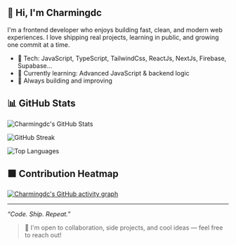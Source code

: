 ## 👋 Hi, I'm Charmingdc

I'm a frontend developer who enjoys building fast, clean, and modern web experiences. I love shipping real projects, learning in public, and growing one commit at a time.

- 🔧 Tech: JavaScript, TypeScript, TailwindCss, ReactJs, NextJs, Firebase, Supabase...  
- 🌱 Currently learning: Advanced JavaScript & backend logic  
- 🧱 Always building and improving

## 📊 GitHub Stats

![Charmingdc's GitHub Stats](https://github-readme-stats.vercel.app/api?username=Charmingdc&show_icons=true&theme=tokyonight&hide_border=true)

![GitHub Streak](https://streak-stats.demolab.com?user=Charmingdc&theme=tokyonight&hide_border=true)

![Top Languages](https://github-readme-stats.vercel.app/api/top-langs/?username=Charmingdc&layout=compact&theme=tokyonight&hide_border=true)

## 🟩 Contribution Heatmap

[![Charmingdc's GitHub activity graph](https://github-readme-activity-graph.vercel.app/graph?username=Charmingdc&theme=tokyo-night&hide_border=true)](https://github.com/ashutosh00710/github-readme-activity-graph)

---

_“Code. Ship. Repeat.”_

>💬 I'm open to collaboration, side projects, and cool ideas — feel free to reach out!
